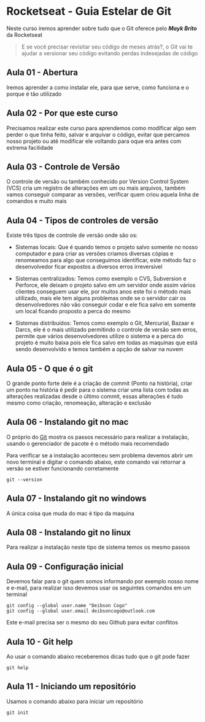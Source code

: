 # Rocketseat - Guia Estelar de Git

Neste curso iremos aprender sobre tudo que o Git oferece pelo _**Mayk Brito**_ da Rocketseat

>E se você precisar revisitar seu código de meses atrás?, o Git vai te ajudar a versionar seu código evitando perdas indesejadas de código

## Aula 01 - Abertura
Iremos aprender a como instalar ele, para que serve, como funciona e o porque é tão utilizado

## Aula 02 - Por que este curso
Precisamos realizar este curso para aprendemos como modificar algo sem perder o que tinha feito, salvar e arquivar o código, evitar que percamos nosso projeto ou até modificar ele voltando para oque era antes com extrema facilidade

## Aula 03 - Controle de Versão
O controle de versão ou também conhecido por Version Control System (VCS) cria um registro de alterações em um ou mais arquivos, também vamos conseguir comparar as versões, verificar quem criou aquela linha de comandos e muito mais

## Aula 04 - Tipos de controles de versão
Existe três tipos de controle de versão onde são os:
  * Sistemas locais: Que é quando temos o projeto salvo somente no nosso computador e para criar as versões criamos diversas cópias e renomeamos para algo que conseguimos identificar, este método faz o desenvolvedor ficar expostos a diversos erros irreversível

  * Sistemas centralizados: Temos como exemplo o CVS, Subversion e Perforce, ele deixam o projeto salvo em um servidor onde assim vários clientes conseguem usar ele, por muitos anos este foi o método mais utilizado, mais ele tem alguns problemas onde se o servidor cair os desenvolvedores não vão conseguir codar e ele fica salvo em somente um local ficando proposto a perca do mesmo

  * Sistemas distribuídos: Temos como exemplo o Git, Mercurial, Bazaar e Darcs, ele é o mais utilizado permitindo o controle de versão sem erros, permite que vários desenvolvedores utilize o sistema e a perca do projeto é muito baixa pois ele fica salvo em todas as maquinas que está sendo desenvolvido e temos também a opção de salvar na nuvem

## Aula 05 - O que é o git
O grande ponto forte dele é a criação de commit (Ponto na história), criar um ponto na história é pedir para o sistema criar uma lista com todas as alterações realizadas desde o último commit, essas alterações é tudo mesmo como criação, renomeação, alteração e exclusão

## Aula 06 - Instalando git no mac
O próprio do [Git](https://git-scm.com/downloads) mostra os passos necessário para realizar a instalação, usando o gerenciador de pacote é o método mais recomendado

Para verificar se a instalação aconteceu sem problema devemos abrir um novo terminal e digitar o comando abaixo, este comando vai retornar a versão se estiver funcionando corretamente
````
git --version
````

## Aula 07 - Instalando git no windows
A única coisa que muda do mac é tipo da maquina

## Aula 08 - Instalando git no linux
Para realizar a instalação neste tipo de sistema temos os mesmo passos

## Aula 09 - Configuração inicial
Devemos falar para o git quem somos informando por exemplo nosso nome e e-mail, para realizar isso devemos usar os seguintes comandos em um terminal
````
git config --global user.name "Deibson Cogo"
git config --global user.email deibsoncogo@outlook.com
````

Este e-mail precisa ser o mesmo do seu Github para evitar conflitos

## Aula 10 - Git help
Ao usar o comando abaixo receberemos dicas tudo que o git pode fazer
````
git help
````

## Aula 11 - Iniciando um repositório
Usamos o comando abaixo para iniciar um repositório
````
git init
````
